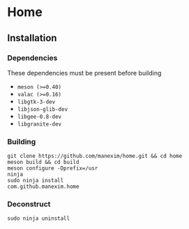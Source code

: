 # Home

## Installation

### Dependencies
These dependencies must be present before building
 - `meson (>=0.40)`
 - `valac (>=0.16)`
 - `libgtk-3-dev`
 - `libjson-glib-dev`
 - `libgee-0.8-dev`
 - `libgranite-dev`

### Building

```
git clone https://github.com/manexim/home.git && cd home
meson build && cd build
meson configure -Dprefix=/usr
ninja
sudo ninja install
com.github.manexim.home
```

### Deconstruct

```
sudo ninja uninstall
```
